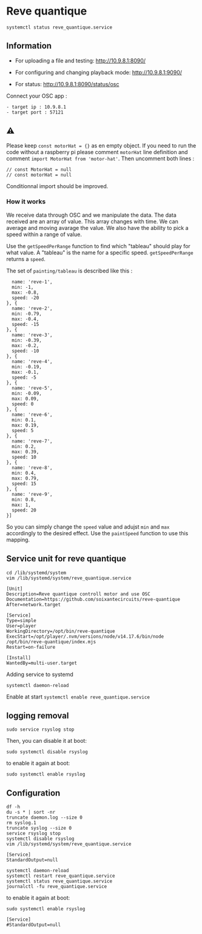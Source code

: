 # Reve quantique

`systemctl status reve_quantique.service`

## Information

- For uploading a file and testing: http://10.9.8.1:8090/

- For configuring and changing playback mode: http://10.9.8.1:9090/

- For status: http://10.9.8.1:8090/status/osc

Connect your OSC app : 

    - target ip : 10.9.8.1
    - target port : 57121


## ⚠️ 

Please keep `const motorHat = {}` as en empty object. If you need to run the code without a raspberry pi please comment `motorHat` line definition and comment `import MotorHat from 'motor-hat'`. Then uncomment both lines : 

```
// const MotorHat = null
// const motorHat = null
```

Conditionnal import should be improved.

### How it works

We receive data through OSC and we manipulate the data.
The data received are an array of value. This array changes with time.
We can average and moving avarage the value.
We also have the ability to pick a speed within a range of value.

Use the `getSpeedPerRange` function to find which "tableau" should play for what value. A "tableau"
is the name for a specific speed. `getSpeedPerRange` returns a `speed`.

The set of `painting/tableau` is described like this :

```const paintings = [{
  name: 'reve-1',
  min: -1, 
  max: -0.8,
  speed: -20
}, {
  name: 'reve-2',
  min: -0.79, 
  max: -0.4,
  speed: -15
}, {
  name: 'reve-3',
  min: -0.39, 
  max: -0.2,
  speed: -10
}, {
  name: 'reve-4',
  min: -0.19, 
  max: -0.1,
  speed: -5
}, {
  name: 'reve-5',
  min: -0.09, 
  max: 0.09,
  speed: 0
}, {
  name: 'reve-6',
  min: 0.1, 
  max: 0.19,
  speed: 5
}, {
  name: 'reve-7',
  min: 0.2, 
  max: 0.39,
  speed: 10
}, {
  name: 'reve-8',
  min: 0.4, 
  max: 0.79,
  speed: 15
}, {
  name: 'reve-9',
  min: 0.8, 
  max: 1,
  speed: 20
}]
```

So you can simply change the `speed` value and adujst `min` and `max` accordingly to the desired effect.
Use the `paintSpeed` function to use this mapping.

## Service unit for reve quantique

```
cd /lib/systemd/system
vim /lib/systemd/system/reve_quantique.service

[Unit]
Description=Reve quantique controll motor and use OSC
Documentation=https://github.com/soixantecircuits/reve-quantique
After=network.target

[Service]
Type=simple
User=player
WorkingDirectory=/opt/bin/reve-quantique
ExecStart=/opt/player/.nvm/versions/node/v14.17.6/bin/node /opt/bin/reve-quantique/index.mjs
Restart=on-failure

[Install]
WantedBy=multi-user.target
```

Adding service to systemd

`systemctl daemon-reload`

Enable at start
`systemctl enable reve_quantique.service`

## logging removal

```
sudo service rsyslog stop
```

Then, you can disable it at boot:

```
sudo systemctl disable rsyslog
```

to enable it again at boot:

```
sudo systemctl enable rsyslog
```


## Configuration

```
df -h
du -s * | sort -nr
truncate daemon.log --size 0
rm syslog.1
truncate syslog --size 0
service rsyslog stop
systemctl disable rsyslog
vim /lib/systemd/system/reve_quantique.service
```

```
[Service]
StandardOutput=null
```

```
systemctl daemon-reload
systemctl restart reve_quantique.service
systemctl status reve_quantique.service
journalctl -fu reve_quantique.service
```

to enable it again at boot:

```
sudo systemctl enable rsyslog
```

```
[Service]
#StandardOutput=null
```



